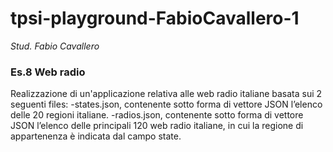 # tpsi-playground-FabioCavallero-1

_Stud. Fabio Cavallero_

### Es.8 Web radio

Realizzazione di un'applicazione relativa alle web radio italiane basata sui 2 seguenti files:
-states.json, contenente sotto forma di vettore JSON l’elenco delle 20 regioni italiane.
-radios.json, contenente sotto forma di vettore JSON l’elenco delle principali 120 web radio italiane, in cui la regione di appartenenza è indicata dal campo state.